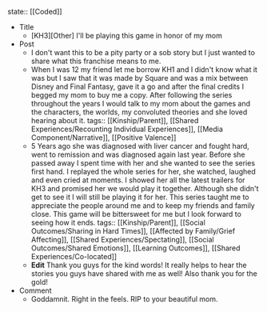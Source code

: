 state:: [[Coded]]

- Title
	- [KH3][Other] I'll be playing this game in honor of my mom
- Post
	- I don't want this to be a pity party or a sob story but I just wanted to share what this franchise means to me.
	- When I was 12 my friend let me borrow KH1 and I didn't know what it was but I saw that it was made by Square and was a mix between Disney and Final Fantasy, gave it a go and after the final credits I begged my mom to buy me a copy. After following the series throughout the years I would talk to my mom about the games and the characters, the worlds, my convoluted theories and she loved hearing about it.
	  tags:: [[Kinship/Parent]], [[Shared Experiences/Recounting Individual Experiences]], [[Media Component/Narrative]], [[Positive Valence]]
	- 5 Years ago she was diagnosed with liver cancer and fought hard, went to remission and was diagnosed again last year. Before she passed away I spent time with her and she wanted to see the series first hand. I replayed the whole series for her, she watched, laughed and even cried at moments. I showed her all the latest trailers for KH3 and promised her we would play it together. Although she didn't get to see it I will still be playing it for her. This series taught me to appreciate the people around me and to keep my friends and family close. This game will be bittersweet for me but I look forward to seeing how it ends.
	  tags:: [[Kinship/Parent]], [[Social Outcomes/Sharing in Hard Times]], [[Affected by Family/Grief Affecting]], [[Shared Experiences/Spectating]], [[Social Outcomes/Shared Emotions]], [[Learning Outcomes]], [[Shared Experiences/Co-located]]
	- **Edit** Thank you guys for the kind words! It really helps to hear the stories you guys have shared with me as well! Also thank you for the gold!
- Comment
	- Goddamnit. Right in the feels. RIP to your beautiful mom.